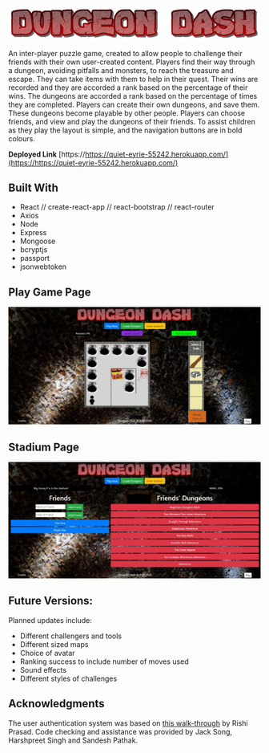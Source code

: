 ![Dungeon Dash](https://github.com/JEQP/Dungeon-Dash/blob/master/DDlogo.png)

An inter-player puzzle game, created to allow people to challenge their friends with their own user-created content. Players find their way through a dungeon, avoiding pitfalls and monsters, to reach the treasure and escape. They can take items with them to help in their quest. Their wins are recorded and they are accorded a rank based on the percentage of their wins. The dungeons are accorded a rank based on the percentage of times they are completed. Players can create their own dungeons, and save them. These dungeons become playable by other people. Players can choose friends, and view and play the dungeons of their friends. To assist children as they play the layout is simple, and the navigation buttons are in bold colours.

**Deployed Link** [https://https://quiet-eyrie-55242.herokuapp.com/](https://https://quiet-eyrie-55242.herokuapp.com/)

## Built With
- React // create-react-app // react-bootstrap // react-router
- Axios
- Node
- Express
- Mongoose
- bcryptjs
- passport
- jsonwebtoken

## Play Game Page
![Play Game](https://github.com/JEQP/Dungeon-Dash/blob/master/readmeimage01.jpg)

## Stadium Page
![Stadium](https://github.com/JEQP/Dungeon-Dash/blob/master/readmeimage02.jpg)

## Future Versions: 
Planned updates include: 
- Different challengers and tools
- Different sized maps
- Choice of avatar
- Ranking success to include number of moves used
- Sound effects
- Different styles of challenges

## Acknowledgments
The user authentication system was based on [this walk-through](https://blog.bitsrc.io/build-a-login-auth-app-with-mern-stack-part-1-c405048e3669) by Rishi Prasad. Code checking and assistance was provided by Jack Song, Harshpreet Singh and Sandesh Pathak.
